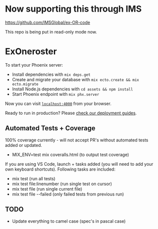 # Now supporting this through IMS
https://github.com/IMSGlobal/ex-OR-code

This repo is being put in read-only mode now.

# ExOneroster

To start your Phoenix server:

  * Install dependencies with `mix deps.get`
  * Create and migrate your database with `mix ecto.create && mix ecto.migrate`
  * Install Node.js dependencies with `cd assets && npm install`
  * Start Phoenix endpoint with `mix phx.server`

Now you can visit [`localhost:4000`](http://localhost:4000) from your browser.

Ready to run in production? Please [check our deployment guides](http://www.phoenixframework.org/docs/deployment).

## Automated Tests + Coverage

100% coverage currently - will not accept PR's without automated tests added or updated.

  * MIX_ENV=test mix coveralls.html (to output test coverage)

If you are using VS Code, launch + tasks added (you will need to add your own keyboard shortcuts). Following tasks are included:
  * mix test (run all tests)
  * mix test file:linenumber (run single test on cursor)
  * mix test file (run single current file)
  * mix test file --failed (only failed tests from previous run)

## TODO

  * Update everything to camel case (spec's in pascal case)
